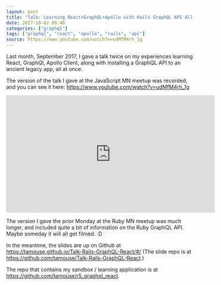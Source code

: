 ```yaml
---
layout: post
title: "Talk: Learning React+GraphQL+Apollo with Rails GraphQL API All At Once"
date: 2017-10-02 09:40
categories: ["graphql"]
tags: ["graphql", "react", "apollo", "rails", "api"]
source: https://www.youtube.com/watch?v=udMfM4rh_1g
---
```


Last month, September 2017, I gave a talk twice on my experiences
learning React, GraphQl, Apollo Client, along with installing a
GraphQL API to an ancient legacy app, all at once.

The version of the talk I gave at the JavaScript MN meetup was
recorded, and you can see it
here: <https://www.youtube.com/watch?v=udMfM4rh_1g>

<iframe width="560" height="315"
src="https://www.youtube.com/embed/udMfM4rh_1g?rel=0"
frameborder="0"
allowfullscreen>
</iframe>

The version I gave the prior Monday at the Ruby MN meetup was much
longer, and included quite a bit of information on the Ruby GraphQL
API. Maybe someday it will all get filmed. :D

In the meantime, the slides are up on Github
at <https://tamouse.github.io/Talk-Rails-GraphQL-React/#/> (The slide
repo is at <https://github.com/tamouse/Talk-Rails-GraphQL-React>.)

The repo that contains my sandbox / learning application is
at <https://github.com/tamouse/r5_graphql_react>.
